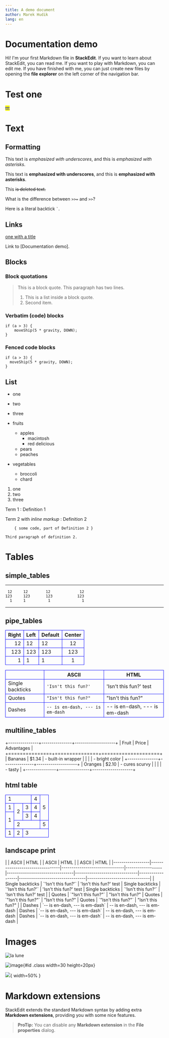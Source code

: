```yaml
---
title: A demo document
author: Marek Hudik
lang: en
---
```

# Documentation demo

Hi! I'm your first Markdown file in **StackEdit**. If you want to learn about StackEdit, you can read me. If you want to play with Markdown, you can edit me. If you have finished with me, you can just create new files by opening the **file explorer** on the left corner of the navigation bar.

# Test one
<span style="color: blue; background: yellow">
ttt
</span>

# Text

## Formatting
This text is _emphasized with underscores_, and this is *emphasized with asterisks*.

This text is __emphasized with underscores__, and this is **emphasized with asterisks**.

This ~~is deleted text.~~

What is the difference between `>>=` and `>>`?

Here is a literal backtick `` ` ``.



## Links
[one with a title](http://fsf.org "click here for a good time!")

Link to [Documentation demo].

## Blocks
### Block quotations

> This is a block quote. This
> paragraph has two lines.
>
> 1. This is a list inside a block quote.
> 2. Second item.

### Verbatim (code) blocks
    if (a > 3) {
        moveShip(5 * gravity, DOWN);
    }

### Fenced code blocks
~~~~~~~
if (a > 3) {
  moveShip(5 * gravity, DOWN);
}
~~~~~~~

## List
* one
* two
* three

* fruits
    * apples
        * macintosh
        * red delicious
    - pears
    - peaches
* vegetables
    * broccoli
    + chard

1.  one
1.  two
1.  three


Term 1
:   Definition 1

Term 2 with *inline markup*
:   Definition 2

        { some code, part of Definition 2 }

    Third paragraph of definition 2.

# Tables
## simple_tables
-------     ------ ----------   -------
     12     12        12             12
    123     123       123           123
      1     1          1              1
-------     ------ ----------   -------

## pipe_tables

| Right | Left | Default | Center |
|------:|:-----|---------|:------:|
|   12  |  12  |    12   |    12  |
|  123  |  123 |   123   |   123  |
|    1  |    1 |     1   |     1  |

|                  | ASCII                           | HTML                          |
|------------------|---------------------------------|-------------------------------|
| Single backticks | `'Isn't this fun?'`             | 'Isn't this fun?'    test     |
| Quotes           | `"Isn't this fun?"`             | "Isn't this fun?"             |
| Dashes           | `-- is en-dash, --- is em-dash` | -- is en-dash, --- is em-dash |

## multiline_tables

+---------------+---------------+--------------------+
| Fruit         | Price         | Advantages         |
+===============+===============+====================+
| Bananas       | $1.34         | - built-in wrapper |
|               |               | - bright color     |
+---------------+---------------+--------------------+
| Oranges       | $2.10         | - cures scurvy     |
|               |               | - tasty            |
+---------------+---------------+--------------------+

## html table

<table>
<tr>
    <td colspan="3">1</td>
    <td>4</td>
    <td rowspan="3">5</td>
</tr>
<tr>
    <td>1</td>
    <td rowspan="2">2</td>
    <td>3</td>
    <td>4</td>
</tr>
<tr>
    <td rowspan="2">1</td>
    <td>3</td>
    <td>4</td>
</tr>
<tr>
    <td colspan="3">2</td>
    <td>5</td>
</tr>
<tr>
    <td>1</td>
    <td>2</td>
    <td colspan="3">3</td>
</tr>
</table>

## landscape print

<style>
.test table, th, td {
   border: 1px solid blue;
}
</style>
<style type="text/css" media="print">
    .landscape {
        -webkit-transform: rotate(-90deg);
        page-break-before: always;
        page-break-after: always;
    }
</style>

<div class="test landscape">
|                  | ASCII                           | HTML                          |                  | ASCII                           | HTML                          |                  | ASCII                           | HTML                          |
|------------------|---------------------------------|-------------------------------|------------------|---------------------------------|-------------------------------|------------------|---------------------------------|-------------------------------|
| Single backticks | `'Isn't this fun?'`             | 'Isn't this fun?'    test     | Single backticks | `'Isn't this fun?'`             | 'Isn't this fun?'    test     | Single backticks | `'Isn't this fun?'`             | 'Isn't this fun?'    test     |
| Quotes           | `"Isn't this fun?"`             | "Isn't this fun?"             | Quotes           | `"Isn't this fun?"`             | "Isn't this fun?"             | Quotes           | `"Isn't this fun?"`             | "Isn't this fun?"             |
| Dashes           | `-- is en-dash, --- is em-dash` | -- is en-dash, --- is em-dash | Dashes           | `-- is en-dash, --- is em-dash` | -- is en-dash, --- is em-dash | Dashes           | `-- is en-dash, --- is em-dash` | -- is en-dash, --- is em-dash |
</div>

# Images
![la lune](image/Buddy-Christ.jpg "Voyage to the moon")

![image](image/Buddy-Christ.jpg){#id .class width=30 height=20px}

![](image/Buddy-Christ.jpg){ width=50% }

# Markdown extensions

StackEdit extends the standard Markdown syntax by adding extra **Markdown extensions**, providing you with some nice features.

> **ProTip:** You can disable any **Markdown extension** in the **File properties** dialog.
